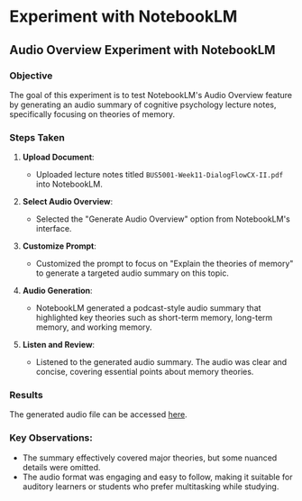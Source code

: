 # Experiment with NotebookLM

## Audio Overview Experiment with NotebookLM

### Objective
The goal of this experiment is to test NotebookLM's Audio Overview feature by generating an audio summary of cognitive psychology lecture notes, specifically focusing on theories of memory.

### Steps Taken

1. **Upload Document**: 
   - Uploaded lecture notes titled `BUS5001-Week11-DialogFlowCX-II.pdf` into NotebookLM.
   
2. **Select Audio Overview**:
   - Selected the "Generate Audio Overview" option from NotebookLM's interface.
   
3. **Customize Prompt**:
   - Customized the prompt to focus on "Explain the theories of memory" to generate a targeted audio summary on this topic.
   
4. **Audio Generation**:
   - NotebookLM generated a podcast-style audio summary that highlighted key theories such as short-term memory, long-term memory, and working memory.

5. **Listen and Review**:
   - Listened to the generated audio summary. The audio was clear and concise, covering essential points about memory theories.

### Results

The generated audio file can be accessed [here](https://notebooklm.google.com/notebook/12d1e3c7-16f0-46d8-a31d-62aa47b88317/audio).

### Key Observations:
- The summary effectively covered major theories, but some nuanced details were omitted.
- The audio format was engaging and easy to follow, making it suitable for auditory learners or students who prefer multitasking while studying.

